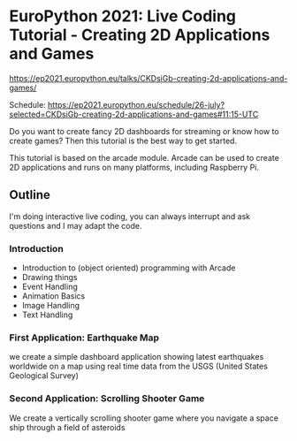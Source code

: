 # EuroPython 2021: Live Coding Tutorial - Creating 2D Applications and Games

https://ep2021.europython.eu/talks/CKDsiGb-creating-2d-applications-and-games/

Schedule:
https://ep2021.europython.eu/schedule/26-july?selected=CKDsiGb-creating-2d-applications-and-games#11:15-UTC

Do you want to create fancy 2D dashboards for streaming or know how to create games? Then this tutorial is the best way to get started.

This tutorial is based on the arcade module.
Arcade can be used to create 2D applications and runs on many platforms, including Raspberry Pi.

## Outline

I'm doing interactive live coding, you can always interrupt and ask questions and I may adapt the code.

### Introduction

- Introduction to (object oriented) programming with Arcade
- Drawing things
- Event Handling
- Animation Basics
- Image Handling
- Text Handling

### First Application: Earthquake Map

we create a simple dashboard application showing latest earthquakes worldwide on a map using real time data from the USGS (United States Geological Survey)

### Second Application: Scrolling Shooter Game

We create a vertically scrolling shooter game where you navigate a space ship through a field of asteroids




